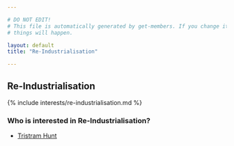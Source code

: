 ```yaml
---

# DO NOT EDIT!
# This file is automatically generated by get-members. If you change it, bad
# things will happen.

layout: default
title: "Re-Industrialisation"

---
```


## Re-Industrialisation

{% include interests/re-industrialisation.md %}

### Who is interested in Re-Industrialisation?


* [Tristram Hunt](/members/tristram-hunt.html)
